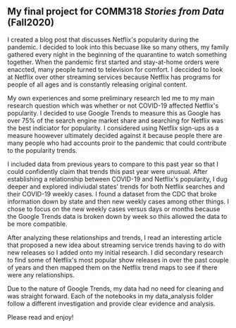 ## My final project for COMM318 _Stories from Data_ (Fall2020)

I created a blog post that discusses Netflix's popularity during the pandemic. I decided to look into this becuase like so many others, my family gathered every night in the beginning of the quarantine to watch something together. When the pandemic first started and stay-at-home orders were enaccted, many people turned to television for comfort. I deccided to look at Netflix over other streaming services because Netflix has programs for people of all ages and is constantly releasing original content. 

My own experiences and some preliminary research led me to my main research question which was whether or not COVID-19 affected Netflix's popularity. I decided to use Google Trends to measure this as Google has over 75% of the search engine market share and searching for Netflix was the best indiciator for popularity. I considered using Netflix sign-ups as a measure hoowever ultimately decided against it because people there are many people who had accounts proir to the pandemic that could contribute to the popularity trends. 

I included data from previous years to compare to this past year so that I could confidently claim that trends this past year were unusual. After establishing a relationship between COVID-19 and Netflix's popularity, I dug deeper and explored indiviudal states' trends for both Netflix searches and their COVID-19 weekly cases. I found a dataset from the CDC that broke information down by state and then new weekly cases among other things. I chose to focus on the new weekly cases versus days or months because the Google Trends data is broken down by week so thiis allowed the data to be more compatible. 

After analyzing these relationships and trends, I read an interesting article that proposed a new idea about streaming service trends having to do with new releases so I added onto my initial research. I did secondary research to find some of Netflix's most popular show releases in over the past couple of years and then mapped them on the Netflix trend maps to see if there were any relationships. 

Due to the nature of Google Trends, my data had no need for cleaning and was straight forward. Each of the notebooks in my data_analysis folder follow a different investigation and provide clear evidence and analysis. 

Please read and enjoy!